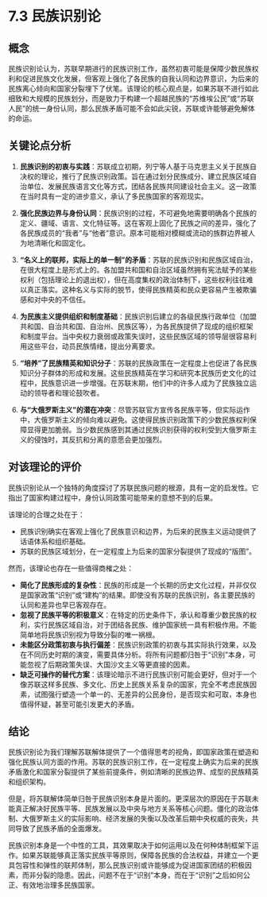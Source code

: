 # 7.3 民族识别论

## 概念

民族识别论认为，苏联早期进行的民族识别工作，虽然初衷可能是保障少数民族权利和促进民族文化发展，但客观上强化了各民族的自我认同和边界意识，为后来的民族离心倾向和国家分裂埋下了伏笔。该理论的核心观点是，如果苏联不进行如此细致和大规模的民族划分，而是致力于构建一个超越民族的“苏维埃公民”或“苏联人民”的统一身份认同，那么民族矛盾可能不会如此尖锐，苏联或许能够避免解体的命运。

## 关键论点分析

1.  **民族识别的初衷与实践**：苏联成立初期，列宁等人基于马克思主义关于民族自决权的理论，推行了民族识别政策。旨在通过划分民族成分、建立民族区域自治单位、发展民族语言文化等方式，团结各民族共同建设社会主义。这一政策在当时具有一定的进步意义，承认了多民族国家的客观现实。

2.  **强化民族边界与身份认同**：民族识别的过程，不可避免地需要明确各个民族的定义、疆域、语言、文化特征等。这在客观上固化了民族之间的差异，强化了各民族成员的“我者”与“他者”意识。原本可能相对模糊或流动的族群边界被人为地清晰化和固定化。

3.  **“名义上的联邦，实际上的单一制”的矛盾**：苏联的民族识别和民族区域自治，在很大程度上是形式上的。各加盟共和国和自治区域虽然拥有宪法赋予的某些权利（包括理论上的退出权），但在高度集权的政治体制下，这些权利往往难以真正落实。这种名义与实际的脱节，使得民族精英和民众更容易产生被欺骗感和对中央的不信任。

4.  **为民族主义提供组织和制度基础**：民族识别后建立的各级民族行政单位（加盟共和国、自治共和国、自治州、民族区等），为各民族提供了现成的组织框架和制度平台。当中央权力衰弱或政策失误时，这些民族区域的领导层很容易利用这些平台，动员民族情绪，提出分离要求。

5.  **“培养”了民族精英和知识分子**：苏联的民族政策在一定程度上也促进了各民族知识分子群体的形成和发展。这些民族精英在学习和研究本民族历史文化的过程中，民族意识进一步增强。在苏联末期，他们中的许多人成为了民族独立运动的领导者和理论鼓吹者。

6.  **与“大俄罗斯主义”的潜在冲突**：尽管苏联官方宣传各民族平等，但实际运作中，大俄罗斯主义的倾向难以避免。这使得民族识别政策下的少数民族权利保障显得更加脆弱。当少数民族感到其通过民族识别获得的权利受到大俄罗斯主义的侵蚀时，其反抗和分离的意愿会更加强烈。

## 对该理论的评价

民族识别论从一个独特的角度探讨了苏联民族问题的根源，具有一定的启发性。它指出了国家构建过程中，身份认同政策可能带来的意想不到的后果。

该理论的合理之处在于：
*   民族识别确实在客观上强化了民族意识和边界，为后来的民族主义运动提供了话语体系和组织基础。
*   苏联的民族区域划分，在一定程度上为后来的国家分裂提供了现成的“版图”。

然而，该理论也存在一些值得商榷之处：
*   **简化了民族形成的复杂性**：民族的形成是一个长期的历史文化过程，并非仅仅是国家政策“识别”或“建构”的结果。即使没有苏联的民族识别，各主要民族的认同和差异也早已客观存在。
*   **忽视了民族平等的积极意义**：在特定的历史条件下，承认和尊重少数民族的权利，实行民族区域自治，对于团结各民族、维护国家统一具有积极作用。不能简单地将民族识别视为导致分裂的唯一祸根。
*   **未能区分政策初衷与执行偏差**：民族识别政策的初衷与其实际执行效果，以及在不同历史时期的演变，需要具体分析。将所有问题都归咎于“识别”本身，可能忽视了后期政策失误、大国沙文主义等更直接的因素。
*   **缺乏可操作的替代方案**：该理论暗示不进行民族识别可能会更好，但对于一个像苏联这样多民族、多文化、历史上民族关系复杂的国家，完全不考虑民族因素，试图强行塑造一个单一的、无差异的公民身份，是否现实和可取，本身也值得怀疑，甚至可能引发更大的矛盾。

## 结论

民族识别论为我们理解苏联解体提供了一个值得思考的视角，即国家政策在塑造和强化民族认同方面的作用。苏联的民族识别工作，在一定程度上确实为后来的民族矛盾激化和国家分裂提供了某些前提条件，例如清晰的民族边界、成型的民族精英和组织架构。

但是，将苏联解体简单归咎于民族识别本身是片面的。更深层次的原因在于苏联未能真正解决好民族平等、民族发展以及中央与地方关系等核心问题。僵化的政治体制、大俄罗斯主义的实际影响、经济发展的失衡以及改革后期中央权威的丧失，共同导致了民族矛盾的全面爆发。

民族识别本身是一个中性的工具，其效果取决于如何运用以及在何种体制框架下运作。如果苏联能够真正落实民族平等原则，保障各民族的合法权益，并建立一个更具包容性和弹性的联邦体制，那么民族识别或许能够成为促进国家团结的积极因素，而非分裂的隐患。因此，问题不在于“识别”本身，而在于“识别”之后如何公正、有效地治理多民族国家。